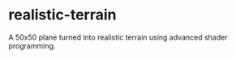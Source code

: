 # realistic-terrain
 A 50x50 plane turned into realistic terrain using advanced shader programming. 
